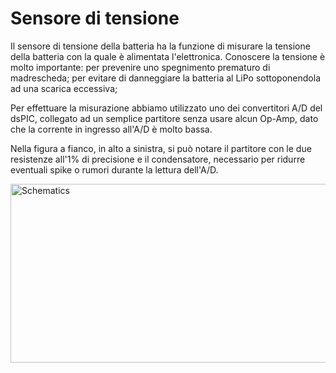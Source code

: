 # Sensore di tensione #

Il sensore di tensione della batteria ha la funzione di misurare la tensione della batteria con la quale è alimentata l'elettronica.
Conoscere la tensione è molto importante:
per prevenire uno spegnimento prematuro di madrescheda;
per evitare di danneggiare la batteria al LiPo sottoponendola ad una scarica eccessiva;

Per effettuare la misurazione abbiamo utilizzato uno dei convertitori A/D del dsPIC, collegato ad un semplice partitore senza usare alcun Op-Amp, dato che la corrente in ingresso all'A/D è molto bassa.

Nella figura a fianco, in alto a sinistra, si può notare il partitore con le due resistenze all'1% di precisione e il condensatore, necessario per ridurre eventuali spike o rumori durante la lettura dell'A/D.


<img src='http://uavfirmware.googlecode.com/svn/trunk/Docs/immagini/Partitore_batteria.png' alt='Schematics' width='522' height='286' />

